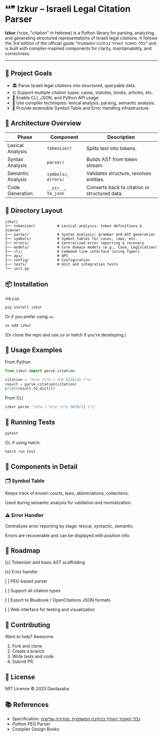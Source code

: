 # ❛❛❞ Izkur – Israeli Legal Citation Parser

**Izkur** (אִזְכּוּר, "citation" in Hebrew) is a Python library for parsing, analyzing, and generating structured representations of Israeli legal citations. It follows the 3rd edition of the official guide _"כללי האזכור האחיד בכתיבה המשפטית"_ and is built with compiler-inspired components for clarity, maintainability, and correctness.

---

## 🚀 Project Goals

- 🏛 Parse Israeli legal citations into structured, queryable data.
- ⚖️ Support multiple citation types: cases, statutes, books, articles, etc.
- 🧠 Enable CLI, JSON, and Python API usage.
- 🧩 Use compiler techniques: lexical analysis, parsing, semantic analysis.
- 🧰 Provide extensible Symbol Table and Error Handling infrastructure.

## 🧱 Architecture Overview

| Phase                | Component                | Description                                   |
|---------------------|--------------------------|-----------------------------------------------|
| Lexical Analysis     | `tokenizer/`              | Splits text into tokens.                      |
| Syntax Analysis      | `parser/`                 | Builds AST from token stream.                 |
| Semantic Analysis    | `symbols/`, `errors/`     | Validates structure, resolves entities.       |
| Code Generation      | `__str__`, `to_json`      | Converts back to citation or structured data. |

## 📁 Directory Layout

```shell
izkur/
├── tokenizer/          # Lexical analysis: token definitions & scanner
├── parser/             # Syntax analysis: grammar and AST generation
├── symbols/            # Symbol tables for cases, laws, etc.
├── errors/             # Centralized error reporting & recovery
├── models/             # Core domain models (e.g., Case, Legislation)
├── cli/                # Command-line interface (using Typer)
├── api/                # API
├── config/             # Configuration
├── tests/              # Unit and integration tests
└── init.py
```

## 📦 Installation

via `pip`:

```bash
pip install izkur
```

Or if you prefer using `uv`:

```bash
uv add izkur
```

(Or clone the repo and use uv or hatch if you're developing.)

## 🔧 Usage Examples

From Python

```python
from izkur import parse_citation

citation = 'בג"ץ 1234/22 פלוני נ׳ מדינת ישראל'
result = parse_citation(citation)
print(result.to_dict())
```

From CLI

```bash
izkur parse 'ע"פ 5678/21 מדינת ישראל נ׳ אלמוני'
```

## 🧪 Running Tests

```bash
pytest
```

Or, if using hatch:

```bash
hatch run test
```

## 🧠 Components in Detail

### 🗂️ Symbol Table

Keeps track of known courts, laws, abbreviations, collections.

Used during semantic analysis for validation and normalization.

### ⚠️ Error Handler

Centralizes error reporting by stage: lexical, syntactic, semantic.

Errors are recoverable and can be displayed with position info.

## 🧭 Roadmap

[x] Tokenizer and basic AST scaffolding

[x] Error handler

[ ] PEG-based parser

[ ] Support all citation types

[ ] Export to Bluebook / OpenCitations JSON formats

[ ] Web interface for testing and visualization

## 🤝 Contributing

Want to help? Awesome.

1. Fork and clone
1. Create a branch
1. Write tests and code
1. Submit PR

## 📃 License

MIT License © 2025 Dardasaba

## 📚 References

- Specification: [כללי האזכור האחיד בכתיבה המשפטית, מהדורה שלישית](https://law.tau.ac.il/sites/law.tau.ac.il/files/media_server/law_heb/izkur/izkur2021pdf.pdf)
- Python PEG Parser
- Compiler Design Books

